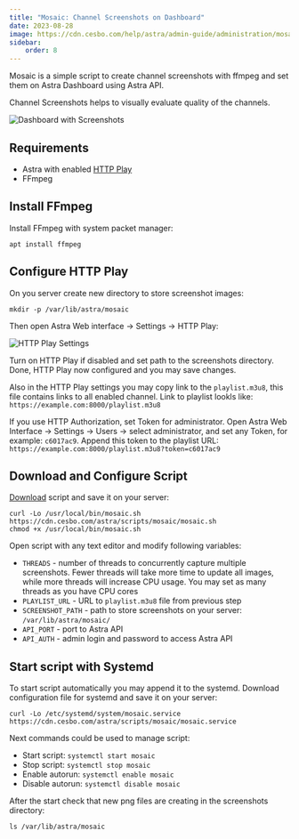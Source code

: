 ```yaml
---
title: "Mosaic: Channel Screenshots on Dashboard"
date: 2023-08-28
image: https://cdn.cesbo.com/help/astra/admin-guide/administration/mosaic/dashboard.png
sidebar:
    order: 8
---
```


Mosaic is a simple script to create channel screenshots with ffmpeg and set them on Astra Dashboard using Astra API.

Channel Screenshots helps to visually evaluate quality of the channels.

![Dashboard with Screenshots](https://cdn.cesbo.com/help/astra/admin-guide/administration/mosaic/dashboard.png)

## Requirements

- Astra with enabled [HTTP Play](/astra/delivery/http-hls/http-play)
- FFmpeg

## Install FFmpeg

Install FFmpeg with system packet manager:

```
apt install ffmpeg
```

## Configure HTTP Play

On you server create new directory to store screenshot images:

```
mkdir -p /var/lib/astra/mosaic
```

Then open Astra Web interface -> Settings -> HTTP Play:

![HTTP Play Settings](https://cdn.cesbo.com/help/astra/admin-guide/administration/mosaic/http-play.png)

Turn on HTTP Play if disabled and set path to the screenshots directory. Done, HTTP Play now configured and you may save changes.

Also in the HTTP Play settings you may copy link to the `playlist.m3u8`, this file contains links to all enabled channel. Link to playlist lookls like: `https://example.com:8000/playlist.m3u8`

If you use HTTP Authorization, set Token for administrator. Open Astra Web Interface -> Settings -> Users -> select administrator, and set any Token, for example: `c6017ac9`. Append this token to the playlist URL: `https://example.com:8000/playlist.m3u8?token=c6017ac9`

## Download and Configure Script

[Download](https://cdn.cesbo.com/astra/scripts/mosaic/mosaic.sh) script and save it on your server:

```
curl -Lo /usr/local/bin/mosaic.sh https://cdn.cesbo.com/astra/scripts/mosaic/mosaic.sh
chmod +x /usr/local/bin/mosaic.sh
```

Open script with any text editor and modify following variables:

- `THREADS` - number of threads to concurrently capture multiple screenshots. Fewer threads will take more time to update all images, while more threads will increase CPU usage. You may set as many threads as you have CPU cores
- `PLAYLIST_URL` - URL to `playlist.m3u8` file from previous step
- `SCREENSHOT_PATH` - path to store screenshots on your server: `/var/lib/astra/mosaic/`
- `API_PORT` - port to Astra API
- `API_AUTH` - admin login and password to access Astra API

## Start script with Systemd

To start script automatically you may append it to the systemd. Download configuration file for systemd and save it on your server:

```
curl -Lo /etc/systemd/system/mosaic.service https://cdn.cesbo.com/astra/scripts/mosaic/mosaic.service
```

Next commands could be used to manage script:

- Start script: `systemctl start mosaic`
- Stop script: `systemctl stop mosaic`
- Enable autorun: `systemctl enable mosaic`
- Disable autorun: `systemctl disable mosaic`

After the start check that new png files are creating in the screenshots directory:

```
ls /var/lib/astra/mosaic
```
